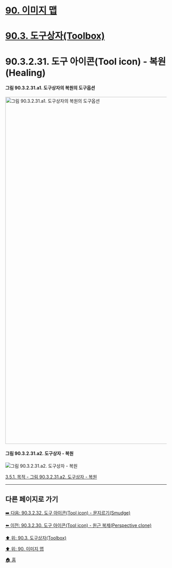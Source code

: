 # [90. 이미지 맵](./90-00-image-map.md)
# [90.3. 도구상자(Toolbox)](./90-03-00-toolbox.md)
# 90.3.2.31. 도구 아이콘(Tool icon) - 복원(Healing)

#### 그림 90.3.2.31.a1. 도구상자의 복원의 도구옵션
<img width="1080" alt="그림 90.3.2.31.a1. 도구상자의 복원의 도구옵션" src="https://github.com/wonder13662/gimp/assets/15767104/d43f81e0-f9bf-4522-a676-6f98f6190f46">

#### 그림 90.3.2.31.a2. 도구상자 - 복원
![그림 90.3.2.31.a2. 도구상자 - 복원](https://github.com/wonder13662/gimp/assets/15767104/b9fafcea-e1e4-4534-b7e6-cd7eeb0617b0)

[3.5.1. 목적 - 그림 90.3.2.31.a2. 도구상자 - 복원]()

***

## 다른 페이지로 가기

[➡️ 다음: 90.3.2.32. 도구 아이콘(Tool icon) - 문지르기(Smudge)](./90-03-02-tool_iconx-32-smudge.md)

[⬅️ 이전: 90.3.2.30. 도구 아이콘(Tool icon) - 원근 복제(Perspective clone)](./90-03-02-tool_iconx-30-perspective_clone.md)

[⬆️ 위: 90.3. 도구상자(Toolbox)](./90-03-00-toolbox.md)

[⬆️ 위: 90. 이미지 맵](./90-00-image-map.md)

[🏠 홈](./00-home.md)
